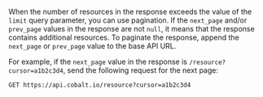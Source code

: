 When the number of resources in the response exceeds the value of the `limit` query parameter, you can use pagination.
If the `next_page` and/or `prev_page` values in the response are not `null`, it means that the response contains
additional resources. To paginate the response, append the `next_page` or `prev_page` value to the base API URL.

For example, if the `next_page` value in the response is `/resource?cursor=a1b2c3d4`, send the following request for the next page:

`GET https://api.cobalt.io/resource?cursor=a1b2c3d4`